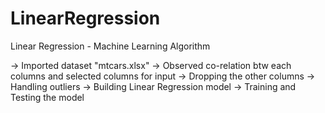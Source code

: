 # LinearRegression
Linear Regression - Machine Learning Algorithm

-> Imported dataset "mtcars.xlsx"
-> Observed co-relation btw each columns and selected columns for input
-> Dropping the other columns
-> Handling outliers
-> Building Linear Regression model
-> Training and Testing the model
